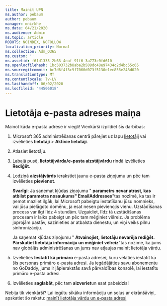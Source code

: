 ```yaml
---
title: Mainīt UPN
ms.author: pebaum
author: pebaum
manager: mnirkhe
ms.date: 04/21/2020
ms.audience: Admin
ms.topic: article
ROBOTS: NOINDEX, NOFOLLOW
localization_priority: Normal
ms.collection: Adm_O365
ms.custom: ''
ms.assetid: f61d1335-2b63-4eaf-91f6-3a773c0fd610
ms.openlocfilehash: 1bc503732b8aba2b509dc48e97434c2d4bc55c65
ms.sourcegitcommit: bc7d6f4f3c9f7060d073f5130e1ec856e248d020
ms.translationtype: MT
ms.contentlocale: lv-LV
ms.lasthandoff: 06/02/2020
ms.locfileid: "44506018"
---
```

# <a name="change-a-users-email-address"></a>Lietotāja e-pasta adreses maiņa

Mainot kāda e-pasta adrese ir viegli! Vienkārši izpildiet šīs darbības:
  
1. Microsoft 365 administrēšanas centrā pārejiet uz lapu [lietotāji](https://go.microsoft.com/fwlink/p/?linkid=834822) vai izvēlieties **lietotāji** \> **Aktīvie lietotāji**.
    
2. Atlasiet lietotāju.
    
3. Labajā pusē, **lietotājvārda/e-pasta aizstājvārdu** rindā izvēlieties **Rediģēt**.
    
4. Lodziņā **aizstājvārds** ierakstiet jaunu e-pasta ziņojumu un pēc tam izvēlieties **pievienot**.
    
    **Svarīgi**: Ja saņemat kļūdas ziņojumu " **parametrs nevar atrast, kas atbilst parametra nosaukums" EmailAddresses**"tas nozīmē, ka tas ir ņemot mazliet ilgāk, lai Microsoft pabeigtu iestatīšanu jūsu nomnieks, vai jūsu pielāgoto domēnu, ja esat nesen pievienojis vienu. Uzstādīšanas process var ilgt līdz 4 stundām. Uzgaidiet, līdz tā uzstādīšanas procesam ir laiks pabeigt un pēc tam mēģiniet vēlreiz. Ja problēma joprojām pastāv, sazinieties ar atbalsta dienestu, un viņi veiks pilnu sinhronizāciju.
    
    Ja saņemat kļūdas ziņojumu " **Atvainojiet, lietotāju nevarēja rediģēt. Pārskatiet lietotāja informāciju un mēģiniet vēlreiz**"tas nozīmē, ka jums nav globālās administrēšanas un jums nav atļaujas mainīt lietotāja vārdu.
    
5. Izvēlieties **Iestatīt kā primāro** e-pasta adresei, kuru vēlaties iestatīt kā šīs personas primāro e-pasta adresi. Ja iegādājāties savu abonementu no GoDaddy, jums ir jāpierakstās savā pārvaldības konsolē, lai iestatītu primāro e-pasta adresi. 
    
6. Izvēlieties **saglabāt**, pēc tam **aizveriet**un esat pabeidzis!
    
Nebija tik vienkārši? Lai iegūtu sīkāku informāciju un soļus ar ekrānšāviņi, apskatiet šo rakstu: [mainīt lietotāja vārdu un e-pasta adresi](https://docs.microsoft.com/microsoft-365/admin/add-users/change-a-user-name-and-email-address)
  

